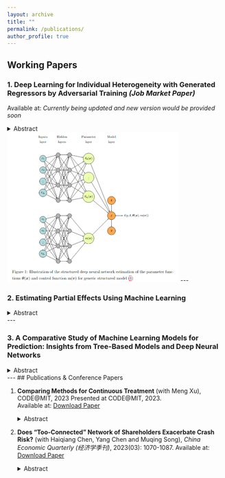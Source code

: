 ```yaml
---
layout: archive
title: ""
permalink: /publications/
author_profile: true
---
```




## Working Papers

### 1. **Deep Learning for Individual Heterogeneity with Generated Regressors by Adversarial Training** *(Job Market Paper)*
Available at: *Currently being updated and new version would be provided soon*
<details>
  <summary>Abstract</summary>
  <p>We propose a semiparametric framework that combines machine learning with generated regressors via control function to capture individual heterogeneity while addressing endogeneity and sample selection bias in complex econometric models. This approach models individual heterogeneity through high-dimensional observable characteristics, with generated regressors supporting the control function to manage endogeneity or sample selection bias flexibly across various economic structures. Leveraging a tailored deep learning architecture, our framework integrates control functions and parameter functions seamlessly, enabling its adaptation to diverse econometric models. Using adversarial training, we achieve sup-norm convergence rates of parameter functions and control function at the optimal min-max rate, which enhances robustness and yields valid inferences for inferential structural parameters in high-dimensional settings. Extending the Double Machine Learning (DML) approach, we incorporate endogenous components and establish a new influence function that directly includes generated regressors, broadening the framework’s applicability across econometric models. With automatic differentiation in PyTorch, the influence function applies directly to data, streamlining inference and supporting various structural parameters without additional calculations. This integration makes the framework particularly useful in applied settings where individual heterogeneity and endogeneity are critical, such as personalized policy-making, targeted economic interventions, and customized optimizations in technology. Our simulations demonstrate superior performance, validating this framework’s practical use in econometric analysis where heterogeneity and endogeneity are key considerations.</p>
</details>

<img src="../images/Structural%20deep%20neural%20network.png" alt="Structured Deep Neural Network Estimation" width="400">
---

### 2. **Estimating Partial Effects Using Machine Learning**

<details>
  <summary>Abstract</summary>
  <p>In this paper, we explore the use of machine learning techniques for estimating partial derivatives, which is a critical step towards understanding causal relationships in econometric analysis. By leveraging modern machine learning           methods, such as tree-based models and deep neural networks, we assess their effectiveness in recovering regression functions and estimating partial derivatives. We introduce a novel tree-based model, Boosting Smooth Transition Regression       Trees (BooST), and compare its performance with other models, including Boosting of Symmetric Smooth Additive Regression Trees (SMARTboost) and deep neural networks (DNNs). Simulations, based on the well-known Friedman data generating process   (DGP), demonstrate the superiority of BooST in estimating partial effects across various signal-to-noise environments and in the presence of redundant variables. The empirical applications, including the study of Engel curves, further           highlight the ability of BooST to outperform other machine learning models in accurately estimating partial derivatives. Our findings suggest that BooST provides a powerful tool for nonparametric regression and causal inference, especially in   econometric contexts where accurate estimation of marginal effects is crucial.</p>
</details>
---

### 3. **A Comparative Study of Machine Learning Models for Prediction: Insights from Tree-Based Models and Deep Neural Networks**

<details>
  <summary>Abstract</summary>
  <p>The growing influence of machine learning (ML) and big data technologies has significantly reshaped many scientific disciplines, including econometrics. This paper conducts a detailed comparative analysis of various tree-based and deep       learning models, focusing on their prediction capabilities. The models examined include neural networks (e.g., MLP, ResNet), and several advanced tree-based models (e.g., Boost-
  Smooth, SMARTboost and Random Forest). Additionally, we explore different prediction combination techniques to evaluate whether combining predictions from multiple models enhances predictive accuracy. Using simulations from the comprehensive    data generating processes (DGP), we systematically compare the performance of these models under varying levels of noise and the presence of irrelevant features. Our findings reveal that tree-based models like SMARTboost and BooST demonstrate   robust performance, particularly in low signal-to-noise scenarios, where they often outperform neural networks. Moreover, the inclusion of ensemble methods, such as median and simple average combinations, further improves prediction             stability. Two real-world economic applications—Engel curve prediction and stock price crash risk prediction—highlight the practical implications of our analysis, showing the advantages of tree-based methods in capturing both linear and         nonlinear data structures, while DNNs struggle in noisy and nonlinear environments. Our study emphasizes the need for careful model selection and the potential benefits of hybridizing prediction models for complex data tasks.</p>
</details>
---
## Publications & Conference Papers

1. **Comparing Methods for Continuous Treatment** (with Meng Xu), CODE@MIT, 2023 
   Presented at CODE@MIT, 2023.  
   Available at: [Download Paper](https://yifeiding-ucr.github.io/files/Continuous_Treatment_Method_Comparison_CODE.pdf)
   <details>
     <summary>Abstract</summary>
     <p>This paper presents a comparative study of two advanced methodologies for estimating the effects of continuous treatments on outcome variables in large-scale tech applications. We focus on dose-response curves and marginal effects to         address various business scenarios, such as the impact of ad frequency on user conversions, geolocation campaigns on local engagement, and latency on app performance. Our investigation centers around two promising approaches: entropy            balancing for continuous treatment and double/debiased machine learning (DML). Using semi-synthetic data based on Snapchat user behavior, we evaluate these methods' performance in terms of scalability, flexibility, and precision in              handling high-dimensional, non-linear relationships between outcome variables, continuous treatments, and confounders. The study finds that tree-based machine learning models, particularly XGBOOST and Boostsmooth, outperform balancing           approaches in estimating dose-response curves, while the balancing method performs best for marginal effect estimation. Notably, our findings also challenge the efficacy of the kernel-based selection model in the double machine             learning process, prompting a reconsideration of its utility in real-world applications.</p>
   </details>

2. **Does “Too-Connected” Network of Shareholders Exacerbate Crash Risk?** (with Haiqiang Chen, Yang Chen and Muqing Song), *China Economic Quarterly (经济学季刊)*, 2023(03): 1070-1087. 
   Available at: [Download Paper](https://www.nsd.pku.edu.cn/pub/chnsd/docs/20230719150300278598.pdf)
   <details>
     <summary>Abstract</summary>
     <p>Using quarterly data from the top 10 largest shareholders of A-share stock markets from 2003 to 2018, we construct a network of influential shareholders. Our findings reveal that firms with more interconnected shareholders face higher         crash risk, especially when dominated by financial institutional shareholders or those with higher shareholding ratios. In contrast, state ownership and robust corporate governance significantly mitigate this risk. Mechanism analysis            shows that firms with higher network centrality tend to have a higher goodwill-to-market value ratio, a greater proportion of related-party transactions to total assets, and larger M&A premiums, yet exhibit lower corporate governance            transparency.    These results suggest that overly connected shareholder networks may encourage tunneling behavior, exacerbating the crash risk for listed companies.</p>
   </details>


